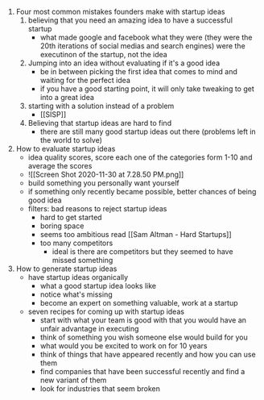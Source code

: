 1. Four most common mistakes founders make with startup ideas
	1. believing that you need an amazing idea to have a successful startup 
		- what made google and facebook what they were (they were the 20th iterations of social medias and search engines) were the executinon of the startup, not the idea
	2. Jumping into an idea without evaluating if it's a good idea 
		- be in between picking the first idea that comes to mind and waiting for the perfect idea
		- if you have a good starting point, it will only take tweaking to get into a great idea
    3. starting with a solution instead of a problem
		- [[SISP]]
    4. Believing that startup ideas are hard to find
    	- there are still many good startup ideas out there (problems left in the world to solve)
2. How to evaluate startup ideas
	- idea quality scores, score each one of the categories form 1-10 and average the scores 
	- ![[Screen Shot 2020-11-30 at 7.28.50 PM.png]]
	- build something you personally want yourself
	- if something only recently became possible, better chances of being good idea
	- filters: bad reasons to reject startup ideas
		- hard to get started 
		- boring space
		- seems too ambitious  read [[Sam Altman - Hard Startups]]
		- too many competitors
			- ideal is there are competitors but they seemed to have missed something
3. How to generate startup ideas
	- have startup ideas organically
		- what a good startup idea looks like
		- notice what's missing
		- become an expert on something valuable, work at a startup
	- seven recipes for coming up with startup ideas
		- start with what your team is good with that you would have an unfair advantage in executing
		- think of something you wish someone else would build for you 
		- what would you be excited to work on for 10 years 
		- think of things that have appeared recently and how you can use them
		- find companies that have been successful recently and find a new variant of them
		- look for industries that seem broken 